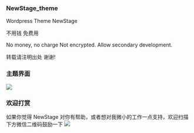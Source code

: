 ### NewStage_theme
Wordpress Theme NewStage

不用钱 免费用

No money, no charge
Not encrypted. Allow secondary development.

转载请注明出处 谢谢!


### 主题界面
![](https://github.com/houkihou/NewStage_theme_simple/raw/main/screenshot.png)


### 欢迎打赏
如果你觉得 NewStage 对你有帮助，或者想对我微小的工作一点支持，欢迎扫描下方微信二维码鼓励一下
![](https://soft.ulmt.com/system/static/image/wechat.png)
